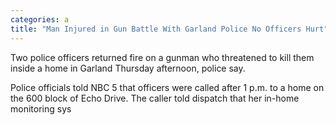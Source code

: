 ```yaml
---
categories: a
title: "Man Injured in Gun Battle With Garland Police No Officers Hurt"
---
```


Two police officers returned fire on a gunman who threatened to kill them inside a home in Garland Thursday afternoon, police say.



Police officials told NBC 5 that officers were called after 1 p.m. to a home on the 600 block of Echo Drive. The caller told dispatch that her in-home monitoring sys